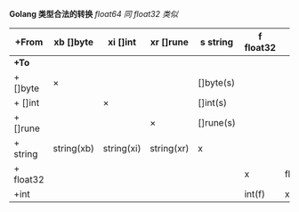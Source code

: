 **Golang 类型合法的转换** *float64 同 float32 类似*  

|**+From**|xb []byte|xi []int|xr []rune|s string|f float32|i int|  
|---|---|---|---|---|---|---|
|**+To** |  
|+ []byte|×|||[]byte(s)|
|+ []int||×||[]int(s)|
|+ []rune|||×|[]rune(s)|
|+ string|string(xb)|string(xi)|string(xr)|x|
|+ float32|||||x|float32(i)|
|+int|||||int(f)|x|
